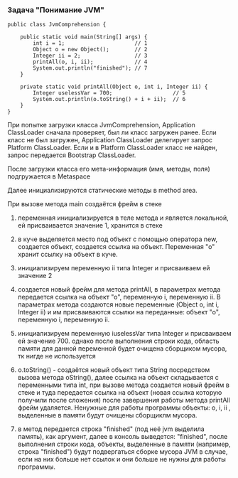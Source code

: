 ### Задача "Понимание JVM"

````
public class JvmComprehension {

    public static void main(String[] args) {
        int i = 1;                      // 1
        Object o = new Object();        // 2
        Integer ii = 2;                 // 3
        printAll(o, i, ii);             // 4
        System.out.println("finished"); // 7
    }

    private static void printAll(Object o, int i, Integer ii) {
        Integer uselessVar = 700;                   // 5
        System.out.println(o.toString() + i + ii);  // 6
    }
}
````

При попытке загрузки класса JvmComprehension, Application ClassLoader сначала проверяет, был ли класс загружен ранее.
Если класс не был загружен, Application ClassLoader делегирует запрос Platform ClassLoader.
Если и в Platform ClassLoader класс не найден, запрос передается Bootstrap ClassLoader.

После загрузки класса его мета-информация (имя, методы, поля) подгружается в Metaspace

Далее инициализируются статические методы в method area.

При вызове метода main создаётся фрейм в стеке

1) переменная инициализируется в теле метода и является локальной, ей присваивается значение 1, хранится в стеке

2) в куче выделяется место под объект с помощью оператора new, создается объект, создается ссылка на объект. Переменная "о" хранит
   ссылку на объект в куче.

3) инициализируем переменную ii типа Integer и присваиваем ей значение 2

4) создается новый фрейм для метода printAll, в параметрах метода  передается ссылка на
объект "о", переменную i, переменную ii.
В параметрах метода  создаются новые переменные (Object o, int i, Integer ii)  и им присваиваются ссылки на переданные: объект "о", переменную i, переменную ii.

5) инициализируем переменную iuselessVar типа Integer и присваиваем ей значение 700.
однако после выполнения строки кода, область памяти для данной переменной будет очищена сборщиком мусора, тк нигде не используется

6) o.toString()  - создаётся новый объект типа String посредством вызова метода oString(),
   далее ссылка на объект  складывается с переменными типа int,
   при вызове метода создается новый фрейм в стеке и туда передается ссылка на объект (новая ссылка которую получили после сложения)
   после завершения работы метода  printAll фрейм удаляется.
   Ненужные для работы программы объекты: o, i, ii , выделенные в памяти  будут очищены сборщиклм мусора.

7)  в метод передается строка  "finished" (под неё jvm выделила память), как аргумент, далее в консоль выведется: "finished",
    после выполнения строки кода, объекты, выделенные в памяти (например, строка "finished") будут подвергаться сборке мусора JVM в случае,
    если на них больше нет ссылок и они больше не нужны для работы программы.

